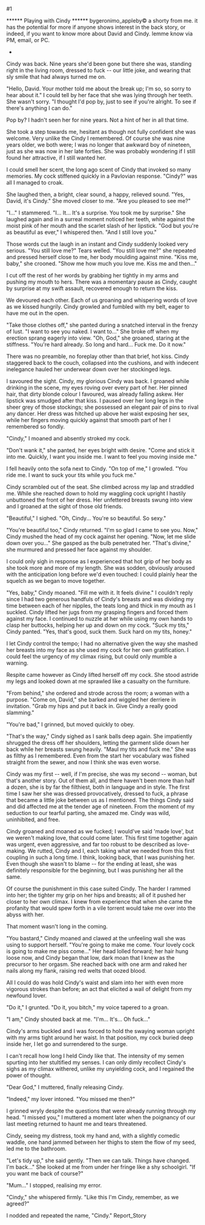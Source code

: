 #1 

 

 ****** Playing with Cindy ****** bygeronimo_appleby© a shorty from me. it has the potential for more if anyone shows interest in the back story, or indeed, if you want to know more about David and Cindy. lemme know via PM, email, or PC. 

 * 

 Cindy was back. Nine years she'd been gone but there she was, standing right in the living room, dressed to fuck -- our little joke, and wearing that sly smile that had always turned me on. 

 "Hello, David. Your mother told me about the break up; I'm so, so sorry to hear about it." I could tell by her face that she was lying through her teeth. She wasn't sorry. "I thought I'd pop by, just to see if you're alright. To see if there's anything I can do." 

 Pop by? I hadn't seen her for nine years. Not a hint of her in all that time. 

 She took a step towards me, hesitant as though not fully confident she was welcome. Very unlike the Cindy I remembered. Of course she was nine years older, we both were; I was no longer that awkward boy of nineteen, just as she was now in her late forties. She was probably wondering if I still found her attractive, if I still wanted her. 

 I could smell her scent, the long ago scent of Cindy that invoked so many memories. My cock stiffened quickly in a Pavlovian response. "Cindy?" was all I managed to croak. 

 She laughed then, a bright, clear sound, a happy, relieved sound. "Yes, David, it's Cindy." She moved closer to me. "Are you pleased to see me?" 

 "I..." I stammered. "I... It... It's a surprise. You took me by surprise." She laughed again and in a surreal moment noticed her teeth, white against the moist pink of her mouth and the scarlet slash of her lipstick. "God but you're as beautiful as ever," I whispered then. "And I still love you." 

 Those words cut the laugh in an instant and Cindy suddenly looked very serious. "You still love me?" Tears welled. "You still love me?" she repeated and pressed herself close to me, her body moulding against mine. "Kiss me, baby," she crooned. "Show me how much you love me. Kiss me and then..." 

 I cut off the rest of her words by grabbing her tightly in my arms and pushing my mouth to hers. There was a momentary pause as Cindy, caught by surprise at my swift assault, recovered enough to return the kiss. 

 We devoured each other. Each of us groaning and whispering words of love as we kissed hungrily. Cindy growled and fumbled with my belt, eager to have me out in the open. 

 "Take those clothes off," she panted during a snatched interval in the frenzy of lust. "I want to see you naked. I want to..." She broke off when my erection sprang eagerly into view. "Oh, God," she groaned, staring at the stiffness. "You're hard already. So long and hard... Fuck me. Do it now." 

 There was no preamble, no foreplay other than that brief, hot kiss. Cindy staggered back to the couch, collapsed into the cushions, and with indecent inelegance hauled her underwear down over her stockinged legs. 

 I savoured the sight. Cindy, my glorious Cindy was back. I groaned while drinking in the scene, my eyes roving over every part of her. Her pinned hair, that dirty blonde colour I favoured, was already falling askew. Her lipstick was smudged after that kiss. I paused over her long legs in the sheer grey of those stockings; she possessed an elegant pair of pins to rival any dancer. Her dress was hitched up above her waist exposing her sex, while her fingers moving quickly against that smooth part of her I remembered so fondly. 

 "Cindy," I moaned and absently stroked my cock. 

 "Don't wank it," she panted, her eyes bright with desire. "Come and stick it into me. Quickly, I want you inside me. I want to feel you moving inside me." 

 I fell heavily onto the sofa next to Cindy. "On top of me," I growled. "You ride me. I want to suck your tits while you fuck me." 

 Cindy scrambled out of the seat. She climbed across my lap and straddled me. While she reached down to hold my waggling cock upright I hastily unbuttoned the front of her dress. Her unfettered breasts swung into view and I groaned at the sight of those old friends. 

 "Beautiful," I sighed. "Oh, Cindy... You're so beautiful. So sexy." 

 "You're beautiful too," Cindy returned. "I'm so glad I came to see you. Now," Cindy mushed the head of my cock against her opening. "Now, let me slide down over you..." She gasped as the bulb penetrated her. "That's divine," she murmured and pressed her face against my shoulder. 

 I could only sigh in response as I experienced that hot grip of her body as she took more and more of my length. She was sodden, obviously aroused with the anticipation long before we'd even touched: I could plainly hear the squelch as we began to move together. 

 "Yes, baby," Cindy moaned. "Fill me with it. It feels divine." I couldn't reply since I had two generous handfuls of Cindy's breasts and was dividing my time between each of her nipples, the teats long and thick in my mouth as I suckled. Cindy lifted her jugs from my grasping fingers and forced them against my face. I continued to nuzzle at her while using my own hands to clasp her buttocks, helping her up and down on my cock. "Suck my tits," Cindy panted. "Yes, that's good, suck them. Suck hard on my tits, honey." 

 I let Cindy control the tempo; I had no alternative given the way she mashed her breasts into my face as she used my cock for her own gratification. I could feel the urgency of my climax rising, but could only mumble a warning. 

 Respite came however as Cindy lifted herself off my cock. She stood astride my legs and looked down at me sprawled like a casualty on the furniture. 

 "From behind," she ordered and strode across the room; a woman with a purpose. "Come on, David," she barked and wiggled her derriere in invitation. "Grab my hips and put it back in. Give Cindy a really good slamming." 

 "You're bad," I grinned, but moved quickly to obey. 

 "That's the way," Cindy sighed as I sank balls deep again. She impatiently shrugged the dress off her shoulders, letting the garment slide down her back while her breasts swung heavily. "Maul my tits and fuck me." She was as filthy as I remembered. Even from the start her vocabulary was fished straight from the sewer, and now I think she was even worse. 

 Cindy was my first -- well, if I'm precise, she was my second -- woman, but that's another story. Out of them all, and there haven't been more than half a dozen, she is by far the filthiest, both in language and in style. The first time I saw her she was dressed provocatively, dressed to fuck, a phrase that became a little joke between us as I mentioned. The things Cindy said and did affected me at the tender age of nineteen. From the moment of my seduction to our tearful parting, she amazed me. Cindy was wild, uninhibited, and free. 

 Cindy groaned and moaned as we fucked; I would've said 'made love', but we weren't making love, that could come later. This first time together again was urgent, even aggressive, and far too robust to be described as love-making. We rutted, Cindy and I, each taking what we needed from this first coupling in such a long time. I think, looking back, that I was punishing her. Even though she wasn't to blame -- for the ending at least, she was definitely responsible for the beginning, but I was punishing her all the same. 

 Of course the punishment in this case suited Cindy. The harder I rammed into her; the tighter my grip on her hips and breasts; all of it pushed her closer to her own climax. I knew from experience that when she came the profanity that would spew forth in a vile torrent would take me over into the abyss with her. 

 That moment wasn't long in the coming. 

 "You bastard," Cindy moaned and clawed at the unfeeling wall she was using to support herself. "You're going to make me come. Your lovely cock is going to make me piss come..." Her head lolled forward; her hair hung loose now, and Cindy began that low, dark moan that I knew as the precursor to her orgasm. She reached back with one arm and raked her nails along my flank, raising red welts that oozed blood. 

 All I could do was hold Cindy's waist and slam into her with even more vigorous strokes than before; an act that elicited a wail of delight from my newfound lover. 

 "Do it," I grunted. "Do it, you bitch," my voice tapered to a groan. 

 "I am," Cindy shouted back at me. "I'm... It's... Oh fuck..." 

 Cindy's arms buckled and I was forced to hold the swaying woman upright with my arms tight around her waist. In that position, my cock buried deep inside her, I let go and surrendered to the surge. 

 I can't recall how long I held Cindy like that. The intensity of my semen spurting into her stultified my senses. I can only dimly recollect Cindy's sighs as my climax withered, unlike my unyielding cock, and I regained the power of thought. 

 "Dear God," I muttered, finally releasing Cindy. 

 "Indeed," my lover intoned. "You missed me then?" 

 I grinned wryly despite the questions that were already running through my head. "I missed you," I muttered a moment later when the poignancy of our last meeting returned to haunt me and tears threatened. 

 Cindy, seeing my distress, took my hand and, with a slightly comedic waddle, one hand jammed between her thighs to stem the flow of my seed, led me to the bathroom. 

 "Let's tidy up," she said gently. "Then we can talk. Things have changed. I'm back..." She looked at me from under her fringe like a shy schoolgirl. "If you want me back of course?" 

 "Mum..." I stopped, realising my error. 

 "Cindy," she whispered firmly. "Like this I'm Cindy, remember, as we agreed?" 

 I nodded and repeated the name, "Cindy." Report_Story 
